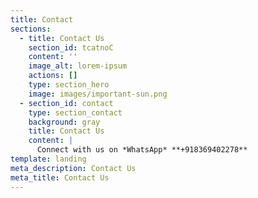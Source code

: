 ```yaml
---
title: Contact
sections:
  - title: Contact Us
    section_id: tcatnoC
    content: ''
    image_alt: lorem-ipsum
    actions: []
    type: section_hero
    image: images/important-sun.png
  - section_id: contact
    type: section_contact
    background: gray
    title: Contact Us
    content: |
      Connect with us on *WhatsApp* **+918369402278**
template: landing
meta_description: Contact Us
meta_title: Contact Us
---
```

